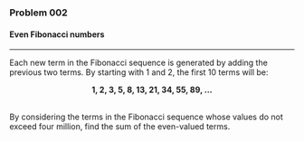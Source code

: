 ### Problem 002
#### Even Fibonacci numbers
<hr />
Each new term in the Fibonacci sequence is generated by adding the previous two terms. By starting with 1 and 2, the first 10 terms will be:
<p align="center">
<b>
1, 2, 3, 5, 8, 13, 21, 34, 55, 89, ...
</b>
</p><br/>
By considering the terms in the Fibonacci sequence whose values do not exceed four million, find the sum of the even-valued terms.
